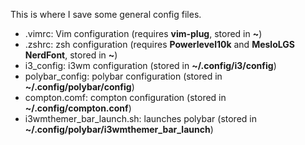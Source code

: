 This is where I save some general config files.<br>
* .vimrc: Vim configuration (requires <b>vim-plug</b>, stored in <b>~</b>)<br>
* .zshrc: zsh configuration (requires <b>Powerlevel10k</b> and <b>MesloLGS NerdFont</b>, stored in <b>~</b>)<br>
* i3_config: i3wm configuration (stored in <b>~/.config/i3/config</b>)<br>
* polybar_config: polybar configuration (stored in <b>~/.config/polybar/config</b>)<br>
* compton.comf: compton configuration (stored in <b>~/.config/compton.conf</b>)<br>
* i3wmthemer_bar_launch.sh: launches polybar (stored in <b>~/.config/polybar/i3wmthemer_bar_launch</b>)
